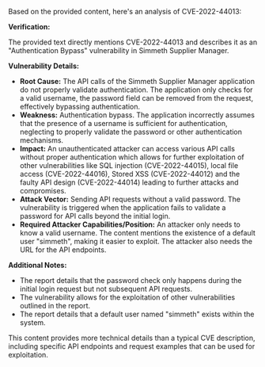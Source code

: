 Based on the provided content, here's an analysis of CVE-2022-44013:

**Verification:**

The provided text directly mentions CVE-2022-44013 and describes it as an "Authentication Bypass" vulnerability in Simmeth Supplier Manager.

**Vulnerability Details:**

*   **Root Cause:** The API calls of the Simmeth Supplier Manager application do not properly validate authentication. The application only checks for a valid username, the password field can be removed from the request, effectively bypassing authentication.
*   **Weakness:** Authentication bypass. The application incorrectly assumes that the presence of a username is sufficient for authentication, neglecting to properly validate the password or other authentication mechanisms.
*  **Impact:**  An unauthenticated attacker can access various API calls without proper authentication which allows for further exploitation of other vulnerabilities like SQL injection (CVE-2022-44015), local file access (CVE-2022-44016), Stored XSS (CVE-2022-44012) and the faulty API design (CVE-2022-44014) leading to further attacks and compromises.
*   **Attack Vector:** Sending API requests without a valid password. The vulnerability is triggered when the application fails to validate a password for API calls beyond the initial login.
*   **Required Attacker Capabilities/Position:** An attacker only needs to know a valid username. The content mentions the existence of a default user "simmeth", making it easier to exploit. The attacker also needs the URL for the API endpoints.

**Additional Notes:**

*   The report details that the password check only happens during the initial login request but not subsequent API requests.
*   The vulnerability allows for the exploitation of other vulnerabilities outlined in the report.
*   The report details that a default user named "simmeth" exists within the system.

This content provides more technical details than a typical CVE description, including specific API endpoints and request examples that can be used for exploitation.
